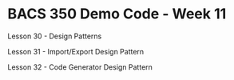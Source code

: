 # BACS 350 Demo Code - Week 11

Lesson 30 - Design Patterns

Lesson 31 - Import/Export Design Pattern

Lesson 32 - Code Generator Design Pattern

